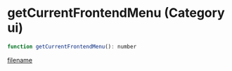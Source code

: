 # getCurrentFrontendMenu (Category ui)

```js
function getCurrentFrontendMenu(): number
```

[filename](getCurrentFrontendMenu_m.md ':include')